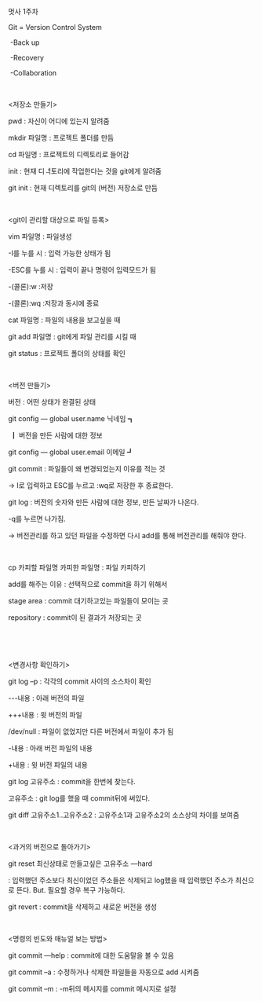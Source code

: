 멋사 1주차

Git = Version Control System

​    -Back up

​    -Recovery

​    -Collaboration

​     

<저장소 만들기>

pwd : 자신이 어디에 있는지 알려줌

mkdir 파일명 : 프로젝트 폴더를 만듬

cd 파일명 : 프로젝트의 디렉토리로 들어감

init : 현재 디ᅟᅦᆨ토리에 작업한다는 것을 git에게 알려줌

git init : 현재 디렉토리를 git의 (버전) 저장소로 만듬

​     

<git이 관리할 대상으로 파일 등록>

vim 파일명 : 파일생성

-I를 누를 시 : 입력 가능한 상태가 됨

-ESC를 누를 시 : 입력이 끝나 명령어 입력모드가 됨

-(콜론):w :저장

-(콜론):wq :저장과 동시에 종료

cat 파일명 : 파일의 내용을 보고싶을 때

git add 파일명 : git에게 파일 관리를 시킬 때

git status : 프로젝트 폴더의 상태를 확인

​     

<버전 만들기>

버전 : 어떤 상태가 완결된 상태

git config — global user.name 닉네임  ┓

​                                       ┃ 버전을 만든 사람에 대한 정보

git config — global user.email 이메일  ┛

git commit : 파일들이 왜 변경되었는지 이유를 적는 것

→ I로 입력하고 ESC를 누르고 :wq로 저장한 후 종료한다.

git log : 버전의 숫자와 만든 사람에 대한 정보, 만든 날짜가 나온다.

-q를 누르면 나가짐.

→ 버전관리를 하고 있던 파일을 수정하면 다시 add를 통해 버전관리를 해줘야 한다.

​     

<stage area>

cp 카피할 파일명 카피한 파일명 : 파일 카피하기

add를 해주는 이유 : 선택적으로 commit을 하기 위해서

stage area : commit 대기하고있는 파일들이 모이는 곳

repository : commit이 된 결과가 저장되는 곳

​     

​     

<변경사항 확인하기>

git log –p : 각각의 commit 사이의 소스차이 확인

---내용 : 아래 버전의 파일

+++내용 : 윗 버전의 파일

/dev/null : 파일이 없었지만 다른 버전에서 파일이 추가 됨

-내용 : 아래 버전 파일의 내용

+내용 : 윗 버전 파일의 내용

git log 고유주소 : commit을 한번에 찾는다.

고유주소 : git log를 했을 때 commit뒤에 써있다.

git diff 고유주소1..고유주소2 : 고유주소1과 고유주소2의 소스상의 차이를 보여줌

​     

<과거의 버전으로 돌아가기>

git reset 최신상태로 만들고싶은 고유주소 —hard

 : 입력했던 주소보다 최신이었던 주소들은 삭제되고 log했을 때 입력했던 주소가 최신으로 뜬다. But. 필요할 경우 복구 가능하다.

git revert : commit을 삭제하고 새로운 버전을 생성

​     

<명령의 빈도와 매뉴얼 보는 방법>

git commit —help : commit에 대한 도움말을 볼 수 있음

git commit –a : 수정하거나 삭제한 파일들을 자동으로 add 시켜줌

git commit –m : -m뒤의 메시지를 commit 메시지로 설정